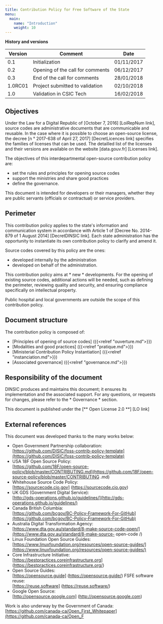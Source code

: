 ```yaml
---
title: Contribution Policy for Free Software of the State
menu: 
  main:
    name: "Introduction"
    weight: 10
---
```


__History and versions__

| Version | Comment                          | Date       |
|---------|----------------------------------|------------|
| 0.1     | Initialization                   | 01/11/2017 |
| 0.2     | Opening of the call for comments | 06/12/2017 |
| 0.3     | End of the call for comments     | 28/01/2018 |
| 1.0RC01 | Project submitted to validation  | 02/10/2018 |
| 1.0     | Validation in CSIC Tech          | 16/02/2018 |

## Objectives

Under the Law for a Digital Republic of [October 7, 2016] [LoiRepNum link], source codes are administrative documents
that are communicable and reusable. In the case where it is possible to choose an open-source license, the decree
[n ° 2017-638 of April 27, 2017] [DecretLicences link] specifies the families of licenses that can be used. The detailled list
of the licenses and their versions are available on the website [data.gouv.fr] [Licenses link].

The objectives of this interdepartmental open-source contribution policy are:

 * set the rules and principles for opening source codes
 * support the ministries and share good practices
 * define the governance.

This document is intended for developers or their managers, whether they are public servants (officials
or contractual) or service providers.

## Perimeter

This contribution policy applies to the state's information and communication system
in accordance with Article 1 of [Decree No. 2014-879 of 1 August 2014] [DecretDINSIC link]. Each state administration
has the opportunity to instantiate its own contribution policy to clarify and amend it.

Source codes covered by this policy are the ones:

 * developed internally by the administration
 * developed on behalf of the administration.

This contribution policy aims at * new * developments. For the opening of existing source codes, additional actions will be needed,
such as defining the perimeter, reviewing quality and security, and ensuring compliance specifically on intellectual property.

Public hospital and local governments are outside the scope of this contribution policy.

## Document structure

The contribution policy is composed of:

 * [Principles of opening of source codes] ({{<relref "ouverture.md">}})
 * [Modalities and good practices] ({{<relref "pratique.md">}})
 * [Ministerial Contribution Policy Instantiation] ({{<relref "instanciation.md">}})
 * [Associated governance] ({{<relref "governance.md">}})

## Responsibility of the document

DINSIC produces and maintains this document; it ensures its implementation and the associated support. For any questions, or requests
for changes, please refer to the * Governance * section.

This document is published under the [** Open License 2.0 **] [LO link]

## External references

This document was developed thanks to the many works below:

 * Open Government Partnership collaboration:
 <br> [https://github.com/DISIC/foss-contrib-policy-template](https://github.com/DISIC/foss-contrib-policy-template)
 * USA 18F Open Source Policy:
 <br> [https://github.com/18F/open-source-policy/blob/master/CONTRIBUTING.md](https://github.com/18F/open-source-policy/blob/master/CONTRIBUTING .md)
 * Whitehouse Source Code Policy:
 <br> [https://sourcecode.cio.gov] (https://sourcecode.cio.gov)
 * UK GDS (Government Digital Service):
 <br> [http://gds-operations.github.io/guidelines/](http://gds-operations.github.io/guidelines/)
 * Canada British Columbia:
 <br> [https://github.com/bcgov/BC-Policy-Framework-For-GitHub](https://github.com/bcgov/BC-Policy-Framework-For-GitHub)
 * Australia Digital Transformation Agency:
 <br> [https://www.dta.gov.au/standard/8-make-source-code-open/](https://www.dta.gov.au/standard/8-make-source- open-code /)
 * Linux Foundation Open Source Guides:
 <br> [https://www.linuxfoundation.org/resources/open-source-guides/](https://www.linuxfoundation.org/resources/open-source-guides/)
 * Core Infrastructure Initiative:
 <br> [https://bestpractices.coreinfrastructure.org] (https://bestpractices.coreinfrastructure.org/)
 * Open Source Guides:
 <br> [https://opensource.guide] (https://opensource.guide/)
 FSFE software reuse:
 <br> [https://reuse.software] (https://reuse.software/)
 * Google Open Source:
 <br> [http://opensource.google.com] (http://opensource.google.com)

Work is also underway by the Government of Canada: [https://github.com/canada-ca/Open_First_Whitepaper](https://github.com/canada-ca/Open_F
